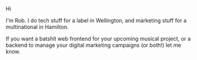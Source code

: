 Hi

I'm Rob. I do tech stuff for a label in Wellington, and marketing stuff for a multinational in Hamilton. 

If you want a batshit web frontend for your upcoming musical project, or a backend to manage your digital marketing campaigns (or both!) let me know. 
